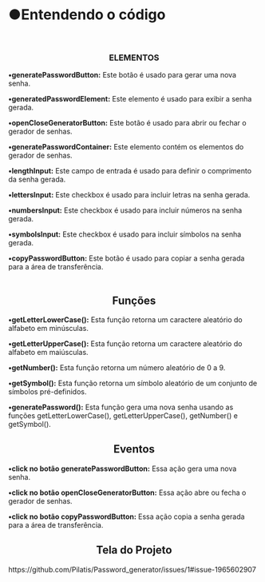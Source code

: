 

<h1 aling="center">●Entendendo o código</h1>
<br>

<h3 style="display:  inline_block" align="center">ELEMENTOS</h3>

<b>•generatePasswordButton:</b> Este botão é usado para gerar uma nova senha.</p> 

<b>•generatedPasswordElement:</b> Este elemento é usado para exibir a senha gerada.

<b>•openCloseGeneratorButton:</b> Este botão é usado para abrir ou fechar o gerador de senhas.

<b>•generatePasswordContainer:</b> Este elemento contém os elementos do gerador de senhas.

<b>•lengthInput:</b> Este campo de entrada é usado para definir o comprimento da senha gerada.

<b>•lettersInput:</b> Este checkbox é usado para incluir letras na senha gerada.

<b>•numbersInput:</b> Este checkbox é usado para incluir números na senha gerada.

<b>•symbolsInput:</b> Este checkbox é usado para incluir símbolos na senha gerada.

<b>•copyPasswordButton:</b> Este botão é usado para copiar a senha gerada para a área de transferência.
<br>
<br>

<h2 align="center">Funções</h2>

<b>•getLetterLowerCase():</b> Esta função retorna um caractere aleatório do alfabeto em minúsculas.

<b>•getLetterUpperCase():</b> Esta função retorna um caractere aleatório do alfabeto em maiúsculas.

<b>•getNumber():</b> Esta função retorna um número aleatório de 0 a 9.

<b>•getSymbol():</b> Esta função retorna um símbolo aleatório de um conjunto de símbolos pré-definidos.

<b>•generatePassword():</b> Esta função gera uma nova senha usando as funções getLetterLowerCase(), getLetterUpperCase(), getNumber() e getSymbol().


<h2 align="center">Eventos</h2>


<b>•click no botão generatePasswordButton:</b> Essa ação gera uma nova senha.

<b>•click no botão openCloseGeneratorButton:</b> Essa ação abre ou fecha o gerador de senhas.

<b>•click no botão copyPasswordButton:</b> Essa ação copia a senha gerada para a área de transferência.

<h2 align="center">Tela do Projeto</h2>
https://github.com/Pilatis/Password_generator/issues/1#issue-1965602907

